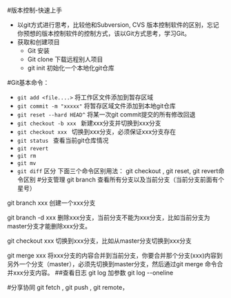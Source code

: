 #版本控制-快速上手
- 以git方式进行思考，比较他和Subversion, CVS 版本控制软件的区别，忘记你预想的版本控制软件的控制方式，该以Git方式思考，学习Git。
- 获取和创建项目
	- Git 安装
	- Git clone  下载远程别人项目
	- git init 初始化一个本地化git仓库

#Git基本命令：
- `git add <file....>`       将工作区文件添加到暂存区域
- `git commit -m "xxxxx"`    将暂存区域文件添加到本地git仓库
- `git reset --hard HEAD^`   将某一次git commit提交的所有修改回退
- `git checkout -b xxx `     新建xxx分支并切换到xxx分支
- `git checkout xxx `        切换到xxx分支，必须保证xxx分支存在
- `git status `              查看当前git仓库情况
- `git revert` 
- `git rm `
- `git mv`
- `git diff`
区分 下面三个命令区别用法：
git checkout , git reset, git revert命令区别
#分支管理
git branch         查看所有分支以及当前分支（当前分支前面有个星号）

git branch xxx     创建一个xxx分支

git branch -d xxx  删除xxx分支，当前分支不能为xxx分支，比如当前分支为master分支才能删除xxx分支。

git checkout xxx   切换到xxx分支，比如从master分支切换到xxx分支

git merge xxx 将xxx分支的内容合并到当前分支，你要合并那个分支(xxx)内容到另外一个分支（master），必须先切换到master分支，然后通过git merge 命令合并xxx分支内容。
##查看日志
git log 
加参数
git log --oneline

#分享协同
git fetch , git push , git remote，
